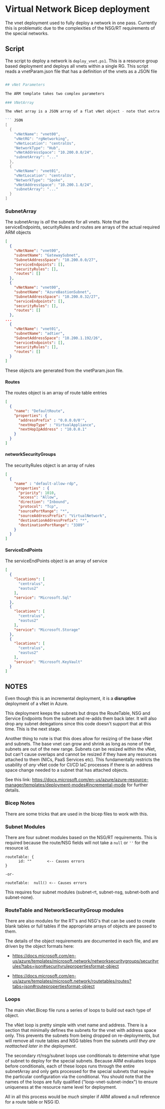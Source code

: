 # Virtual Network Bicep deployment

The vnet deployment used to fully deploy a network in one pass.  Currently this is problematic
due to the complexities of the NSG/RT requirements of the special networks.

## Script

The script to deploy a network is `deploy_vnet.ps1`. This is a resource group
based deployment and deploys all vnets within a single RG.  This script reads a vnetParam.json
file that has a definition of the vnets as a JSON file

``` PowerShell

## vNet Parameters

The ARM template takes two complex parameters

### VNetArray

The vNet array is a JSON array of a flat vNet object - note that extra fields are ignored

``` JSON
[
  {
    "vNetName": "vnet00",
    "vNetRG": "rgNetworking",
    "vNetLocation": "centralUs",
    "NetworkType": "Hub",
    "vNetAddressSpace": "10.200.0.0/24",
    "subnetArray": "..."
  },
  {
    "vNetName": "vnet01",
    "vNetLocation": "centralUs",
    "NetworkType": "Spoke",
    "vNetAddressSpace": "10.200.1.0/24",
    "subnetArray": "..."
  }
]
```

### SubnetArray

The subnetArray is *all* the subnets for all vnets.  Note that the serviceEndpoints,
securityRules and routes are arrays of the actual required ARM objects

``` JSON
[
  {
    "vNetName": "vnet00",
    "subnetName": "GatewaySubnet",
    "SubnetAddressSpace": "10.200.0.0/27",
    "serviceEndpoints": [],
    "securityRules": [],
    "routes": []
  },
  {
    "vNetName": "vnet00",
    "subnetName": "AzureBastionSubnet",
    "SubnetAddressSpace": "10.200.0.32/27",
    "serviceEndpoints": [],
    "securityRules": [],
    "routes": []
  },
...
  {
    "vNetName": "vnet01",
    "subnetName": "adtier",
    "SubnetAddressSpace": "10.200.1.192/26",
    "serviceEndpoints": [],
    "securityRules": [],
    "routes": []
  }
]
```

These objects are generated from the vnetParam.json file.

#### Routes

The routes object is an array of route table entries

``` JSON
[
  {
    "name": "DefaultRoute",
    "properties": {
      "addressPrefix" : "0.0.0.0/0'",
      "nextHopType" : "VirtualAppliance",
      "nextHopIpAddress" : "10.0.0.1"
    }
  }
]
```

#### networkSecurityGroups

The securityRules object is an array of rules

``` JSON
[
  {
    "name" : "default-allow-rdp",
    "properties" : {
      "priority": 1010,
      "access": "Allow",
      "direction": "Inbound",
      "protocol": "Tcp",
      "sourcePortRange": "*",
      "sourceAddressPrefix": "VirtualNetwork",
      "destinationAddressPrefix": "*",
      "destinationPortRange": "3389"
    }
  }
]
```

#### ServiceEndPoints

The serviceEndPoints object is an array of service

``` JSON
[
  {
    "locations": [
      "centralus",
      "eastus2"
    ],
    "service": "Microsoft.Sql"
  },
  {
    "locations": [
      "centralus",
      "eastus2"
    ],
    "service": "Microsoft.Storage"
  },
  {
    "locations": [
      "centralus",
      "eastus2"
    ],
    "service": "Microsoft.KeyVault"
  }
]
```

## NOTES

Even though this is an incremental deployment, it is a **disruptive** deployment of a
vNet in Azure.

This deployment keeps the subnets but drops the RouteTable, NSG and Service Endpoints
from the subnet and re-adds them back later.  It will also drop any subnet delegations
since this code doesn't support that at this time. This is the next stage.

Another thing to note is that this does allow for resizing of the base vNet and
subnets.  The base vnet can grow and shrink as long as none of the subnets are
out of the new range.  Subnets can be resized within the vNet, but can't cause
overlaps and cannot be resized if they have any resources attached to them (NICs,
PaaS Services etc).  This fundamentally restricts the usability of *any* vNet code
for CI/CD IaC processes if there is an address space change needed to a subnet
that has attached objects.

See this link: https://docs.microsoft.com/en-us/azure/azure-resource-manager/templates/deployment-modes#incremental-mode for further details.

### Bicep Notes

There are some tricks that are used in the bicep files to work with this.

### Subnet Modules

There are four subnet modules based on the NSG/RT requirements.  This is required
because the route/NSG fields will not take a `null` or `''` for the resource id.

``` ARM
routeTable: {
      id: ""       <-- Causes errors
}

-or-

routeTable:  null() <-- Causes errors
```

This requires four subnet modules (subnet-rt, subnet-nsg, subnet-both and subnet-none).

### RouteTable and NetworkSecurityGroup modules

There are also modules for the RT's and NSG's that can be used to create blank
tables or full tables if the appropriate arrays of objects are passed to them.

The details of the object requirements are documented in each file, and are driven
by the object formats here:

* https://docs.microsoft.com/en-us/azure/templates/microsoft.network/networksecuritygroups/securityrules?tabs=json#securityrulepropertiesformat-object

* https://docs.microsoft.com/en-us/azure/templates/microsoft.network/routetables/routes?tabs=json#routepropertiesformat-object

### Loops

The main vNet.Bicep file runs a series of loops to build out each type of object.

The vNet loop is pretty simple with vnet name and address.  There is a section that minimally
defines the subnets for the vnet with address space only.  This prevents the subnets from
being dropped on re-deployments, but will remove all route tables and NSG tables from
the subnets *until they are reattached later in the deployment*.

The secondary rt/nsg/subnet loops use conditionals to determine what type of subnet
to deploy for the special subnets.  Because ARM evaluates loops before conditionals,
each of these loops runs through the entire subnetArray and only gets processed for
the special subnets that require the particular configuration via the conditional.
You should note that the names of the loops are fully qualified ("loop-vnet-subnet-index")
to ensure uniqueness at the resource name level for deployment.

All in all this process would be *much* simpler if ARM allowed a null reference for
a route table or NSG ID.
